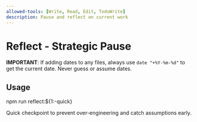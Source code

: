 ```yaml
---
allowed-tools: [Write, Read, Edit, TodoWrite]
description: Pause and reflect on current work
---
```


# Reflect - Strategic Pause

**IMPORTANT**: If adding dates to any files, always use `date "+%Y-%m-%d"` to get the current date. Never guess or assume dates.

## Usage
<bash>
npm run reflect:${1:-quick}
</bash>

Quick checkpoint to prevent over-engineering and catch assumptions early.